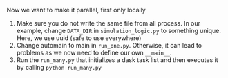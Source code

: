 Now we want to make it parallel, first only locally
1. Make sure you do not write the same file from all process. In our example, change `DATA_DIR` in `simulation_logic.py` to something unique. Here, we use uuid (safe to use everywhere)
2. Change automain to main in `run_one.py`. Otherwise, it can lead to problems as we now need to define our own `__main__`.
3. Run the `run_many.py` that initializes a dask task list and then executes it by calling
    `python run_many.py`
